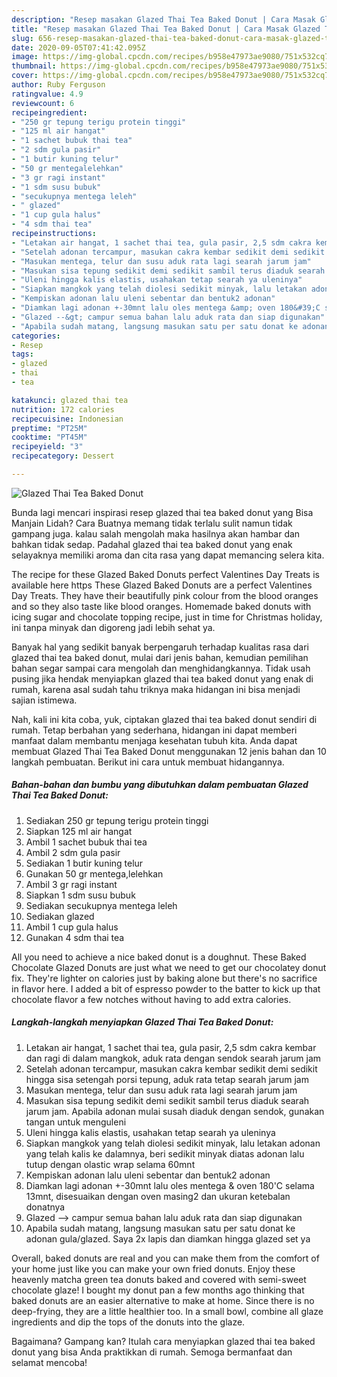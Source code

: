 ```yaml
---
description: "Resep masakan Glazed Thai Tea Baked Donut | Cara Masak Glazed Thai Tea Baked Donut Yang Sempurna"
title: "Resep masakan Glazed Thai Tea Baked Donut | Cara Masak Glazed Thai Tea Baked Donut Yang Sempurna"
slug: 656-resep-masakan-glazed-thai-tea-baked-donut-cara-masak-glazed-thai-tea-baked-donut-yang-sempurna
date: 2020-09-05T07:41:42.095Z
image: https://img-global.cpcdn.com/recipes/b958e47973ae9080/751x532cq70/glazed-thai-tea-baked-donut-foto-resep-utama.jpg
thumbnail: https://img-global.cpcdn.com/recipes/b958e47973ae9080/751x532cq70/glazed-thai-tea-baked-donut-foto-resep-utama.jpg
cover: https://img-global.cpcdn.com/recipes/b958e47973ae9080/751x532cq70/glazed-thai-tea-baked-donut-foto-resep-utama.jpg
author: Ruby Ferguson
ratingvalue: 4.9
reviewcount: 6
recipeingredient:
- "250 gr tepung terigu protein tinggi"
- "125 ml air hangat"
- "1 sachet bubuk thai tea"
- "2 sdm gula pasir"
- "1 butir kuning telur"
- "50 gr mentegalelehkan"
- "3 gr ragi instant"
- "1 sdm susu bubuk"
- "secukupnya mentega leleh"
- " glazed"
- "1 cup gula halus"
- "4 sdm thai tea"
recipeinstructions:
- "Letakan air hangat, 1 sachet thai tea, gula pasir, 2,5 sdm cakra kembar dan ragi di dalam mangkok, aduk rata dengan sendok searah jarum jam"
- "Setelah adonan tercampur, masukan cakra kembar sedikit demi sedikit hingga sisa setengah porsi tepung, aduk rata tetap searah jarum jam"
- "Masukan mentega, telur dan susu aduk rata lagi searah jarum jam"
- "Masukan sisa tepung sedikit demi sedikit sambil terus diaduk searah jarum jam. Apabila adonan mulai susah diaduk dengan sendok, gunakan tangan untuk menguleni"
- "Uleni hingga kalis elastis, usahakan tetap searah ya uleninya"
- "Siapkan mangkok yang telah diolesi sedikit minyak, lalu letakan adonan yang telah kalis ke dalamnya, beri sedikit minyak diatas adonan lalu tutup dengan olastic wrap selama 60mnt"
- "Kempiskan adonan lalu uleni sebentar dan bentuk2 adonan"
- "Diamkan lagi adonan +-30mnt lalu oles mentega &amp; oven 180&#39;C selama 13mnt, disesuaikan dengan oven masing2 dan ukuran ketebalan donatnya"
- "Glazed --&gt; campur semua bahan lalu aduk rata dan siap digunakan"
- "Apabila sudah matang, langsung masukan satu per satu donat ke adonan gula/glazed. Saya 2x lapis dan diamkan hingga glazed set ya"
categories:
- Resep
tags:
- glazed
- thai
- tea

katakunci: glazed thai tea 
nutrition: 172 calories
recipecuisine: Indonesian
preptime: "PT25M"
cooktime: "PT45M"
recipeyield: "3"
recipecategory: Dessert

---
```



![Glazed Thai Tea Baked Donut](https://img-global.cpcdn.com/recipes/b958e47973ae9080/751x532cq70/glazed-thai-tea-baked-donut-foto-resep-utama.jpg)

Bunda lagi mencari inspirasi resep glazed thai tea baked donut yang Bisa Manjain Lidah? Cara Buatnya memang tidak terlalu sulit namun tidak gampang juga. kalau salah mengolah maka hasilnya akan hambar dan bahkan tidak sedap. Padahal glazed thai tea baked donut yang enak selayaknya memiliki aroma dan cita rasa yang dapat memancing selera kita.

The recipe for these Glazed Baked Donuts perfect Valentines Day Treats is available here https These Glazed Baked Donuts are a perfect Valentines Day Treats. They have their beautifully pink colour from the blood oranges and so they also taste like blood oranges. Homemade baked donuts with icing sugar and chocolate topping recipe, just in time for Christmas holiday, ini tanpa minyak dan digoreng jadi lebih sehat ya.

Banyak hal yang sedikit banyak berpengaruh terhadap kualitas rasa dari glazed thai tea baked donut, mulai dari jenis bahan, kemudian pemilihan bahan segar sampai cara mengolah dan menghidangkannya. Tidak usah pusing jika hendak menyiapkan glazed thai tea baked donut yang enak di rumah, karena asal sudah tahu triknya maka hidangan ini bisa menjadi sajian istimewa.


Nah, kali ini kita coba, yuk, ciptakan glazed thai tea baked donut sendiri di rumah. Tetap berbahan yang sederhana, hidangan ini dapat memberi manfaat dalam membantu menjaga kesehatan tubuh kita. Anda dapat membuat Glazed Thai Tea Baked Donut menggunakan 12 jenis bahan dan 10 langkah pembuatan. Berikut ini cara untuk membuat hidangannya.

<!--inarticleads1-->

##### Bahan-bahan dan bumbu yang dibutuhkan dalam pembuatan Glazed Thai Tea Baked Donut:

1. Sediakan 250 gr tepung terigu protein tinggi
1. Siapkan 125 ml air hangat
1. Ambil 1 sachet bubuk thai tea
1. Ambil 2 sdm gula pasir
1. Sediakan 1 butir kuning telur
1. Gunakan 50 gr mentega,lelehkan
1. Ambil 3 gr ragi instant
1. Siapkan 1 sdm susu bubuk
1. Sediakan secukupnya mentega leleh
1. Sediakan  glazed
1. Ambil 1 cup gula halus
1. Gunakan 4 sdm thai tea


All you need to achieve a nice baked donut is a doughnut. These Baked Chocolate Glazed Donuts are just what we need to get our chocolatey donut fix. They&#39;re lighter on calories just by baking alone but there&#39;s no sacrifice in flavor here. I added a bit of espresso powder to the batter to kick up that chocolate flavor a few notches without having to add extra calories. 

<!--inarticleads2-->

##### Langkah-langkah menyiapkan Glazed Thai Tea Baked Donut:

1. Letakan air hangat, 1 sachet thai tea, gula pasir, 2,5 sdm cakra kembar dan ragi di dalam mangkok, aduk rata dengan sendok searah jarum jam
1. Setelah adonan tercampur, masukan cakra kembar sedikit demi sedikit hingga sisa setengah porsi tepung, aduk rata tetap searah jarum jam
1. Masukan mentega, telur dan susu aduk rata lagi searah jarum jam
1. Masukan sisa tepung sedikit demi sedikit sambil terus diaduk searah jarum jam. Apabila adonan mulai susah diaduk dengan sendok, gunakan tangan untuk menguleni
1. Uleni hingga kalis elastis, usahakan tetap searah ya uleninya
1. Siapkan mangkok yang telah diolesi sedikit minyak, lalu letakan adonan yang telah kalis ke dalamnya, beri sedikit minyak diatas adonan lalu tutup dengan olastic wrap selama 60mnt
1. Kempiskan adonan lalu uleni sebentar dan bentuk2 adonan
1. Diamkan lagi adonan +-30mnt lalu oles mentega &amp; oven 180&#39;C selama 13mnt, disesuaikan dengan oven masing2 dan ukuran ketebalan donatnya
1. Glazed --&gt; campur semua bahan lalu aduk rata dan siap digunakan
1. Apabila sudah matang, langsung masukan satu per satu donat ke adonan gula/glazed. Saya 2x lapis dan diamkan hingga glazed set ya


Overall, baked donuts are real and you can make them from the comfort of your home just like you can make your own fried donuts. Enjoy these heavenly matcha green tea donuts baked and covered with semi-sweet chocolate glaze! I bought my donut pan a few months ago thinking that baked donuts are an easier alternative to make at home. Since there is no deep-frying, they are a little healthier too. In a small bowl, combine all glaze ingredients and dip the tops of the donuts into the glaze. 

Bagaimana? Gampang kan? Itulah cara menyiapkan glazed thai tea baked donut yang bisa Anda praktikkan di rumah. Semoga bermanfaat dan selamat mencoba!
